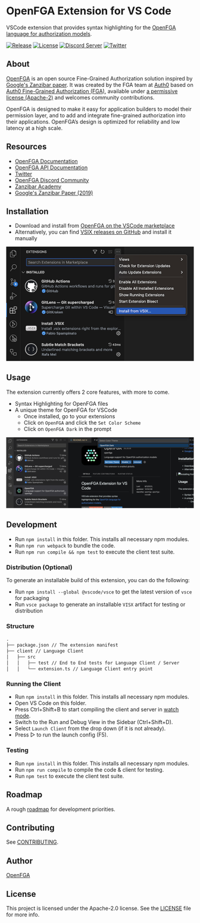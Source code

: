 # OpenFGA Extension for VS Code

VSCode extension that provides syntax highlighting for the [OpenFGA](https://openfga.dev/) [language for authorization models](https://openfga.dev/docs/configuration-language).

[![Release](https://img.shields.io/github/v/release/openfga/vscode-ext?sort=semver&color=green)](https://github.com/openfga/vscode-ext/releases)
[![License](https://img.shields.io/badge/License-Apache_2.0-blue.svg)](https://github.com/openfga/vscode-ext/blob/main/LICENSE)
[![Discord Server](https://img.shields.io/discord/759188666072825867?color=7289da&logo=discord "Discord Server")](https://discord.gg/8naAwJfWN6)
[![Twitter](https://img.shields.io/twitter/follow/openfga?color=%23179CF0&logo=twitter&style=flat-square "@openfga on Twitter")](https://twitter.com/openfga)

## About

[OpenFGA](https://openfga.dev) is an open source Fine-Grained Authorization solution inspired by [Google's Zanzibar paper](https://research.google/pubs/pub48190/). It was created by the FGA team at [Auth0](https://auth0.com) based on [Auth0 Fine-Grained Authorization (FGA)](https://fga.dev), available under [a permissive license (Apache-2)](https://github.com/openfga/rfcs/blob/main/LICENSE) and welcomes community contributions.

OpenFGA is designed to make it easy for application builders to model their permission layer, and to add and integrate fine-grained authorization into their applications. OpenFGA’s design is optimized for reliability and low latency at a high scale.

## Resources

- [OpenFGA Documentation](https://openfga.dev/docs)
- [OpenFGA API Documentation](https://openfga.dev/api/service)
- [Twitter](https://twitter.com/openfga)
- [OpenFGA Discord Community](https://discord.gg/8naAwJfWN6)
- [Zanzibar Academy](https://zanzibar.academy)
- [Google's Zanzibar Paper (2019)](https://research.google/pubs/pub48190/)

## Installation

- Download and install from [OpenFGA on the VSCode marketplace](https://marketplace.visualstudio.com/publishers/openfga)
- Alternatively, you can find [VSIX releases on GitHub](https://github.com/openfga/vscode-ext/releases) and install it manually

![Installing from VSIX file](resources/vsix-install.png)

## Usage

The extension currently offers 2 core features, with more to come.

- Syntax Highlighting for OpenFGA files
- A unique theme for OpenFGA for VSCode
	- Once installed, go to your extensions
	- Click on `OpenFGA` and click the `Set Color Scheme`
	- Click on `OpenFGA Dark` in the prompt

![Installing from VSIX file](resources/set-color-scheme.png)


## Development

- Run `npm install` in this folder. This installs all necessary npm modules.
- Run `npm run webpack` to bundle the code.
- Run `npm run compile && npm test` to execute the client test suite.

### Distribution (Optional)

To generate an installable build of this extension, you can do the following:

- Run `npm install --global @vscode/vsce` to get the latest version of `vsce` for packaging 
- Run `vsce package` to generate an installable `VISX` artifact for testing or distribution

### Structure

```
.
├── package.json // The extension manifest
├── client // Language Client
│   ├── src
│   │   ├── test // End to End tests for Language Client / Server
│   │   └── extension.ts // Language Client entry point
```

### Running the Client

- Run `npm install` in this folder. This installs all necessary npm modules.
- Open VS Code on this folder.
- Press Ctrl+Shift+B to start compiling the client and server in [watch mode](https://code.visualstudio.com/docs/editor/tasks#:~:text=The%20first%20entry%20executes,the%20HelloWorld.js%20file.).
- Switch to the Run and Debug View in the Sidebar (Ctrl+Shift+D).
- Select `Launch Client` from the drop down (if it is not already).
- Press ▷ to run the launch config (F5).

### Testing

- Run `npm install` in this folder. This installs all necessary npm modules.
- Run `npm run compile` to compile the code & client for testing.
- Run `npm test` to execute the client test suite.

## Roadmap

A rough [roadmap](https://github.com/orgs/openfga/projects/3) for development priorities.

## Contributing

See [CONTRIBUTING](https://github.com/openfga/.github/blob/main/CONTRIBUTING.md).

## Author

[OpenFGA](https://github.com/openfga)

## License

This project is licensed under the Apache-2.0 license. See the [LICENSE](https://github.com/openfga/vscode-ext/blob/main/LICENSE) file for more info.

